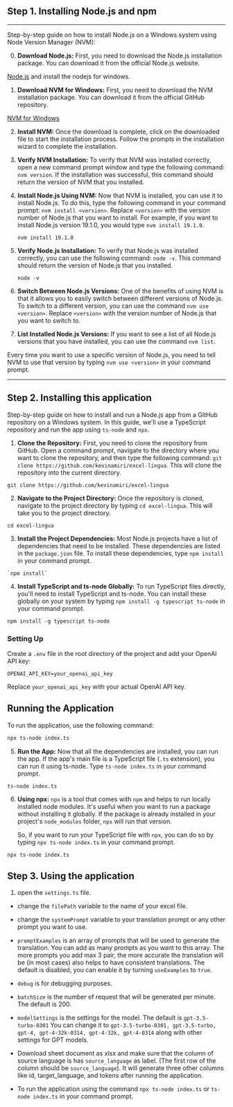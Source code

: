 
## Step 1. Installing Node.js and npm
---
Step-by-step guide on how to install Node.js on a Windows system using Node Version Manager (NVM):

0. **Download Node.js:**
   First, you need to download the Node.js installation package. You can download it from the official Node.js website.

  [Node.js](https://nodejs.org/en/download/) and install the nodejs for windows.

1. **Download NVM for Windows:**
   First, you need to download the NVM installation package. You can download it from the official GitHub repository.
   
  [NVM for Windows](https://github.com/coreybutler/nvm-windows/releases)

2. **Install NVM:**
   Once the download is complete, click on the downloaded file to start the installation process. Follow the prompts in the installation wizard to complete the installation.

3. **Verify NVM Installation:**
   To verify that NVM was installed correctly, open a new command prompt window and type the following command: `nvm version`. If the installation was successful, this command should return the version of NVM that you installed.

4. **Install Node.js Using NVM:**
   Now that NVM is installed, you can use it to install Node.js. To do this, type the following command in your command prompt: `nvm install <version>`. Replace `<version>` with the version number of Node.js that you want to install. For example, if you want to install Node.js version 19.1.0, you would type `nvm install 19.1.0`.

   ```
   nvm install 19.1.0
   ```

5. **Verify Node.js Installation:**
   To verify that Node.js was installed correctly, you can use the following command: `node -v`. This command should return the version of Node.js that you installed.

   ```
   node -v
   ```

6. **Switch Between Node.js Versions:**
   One of the benefits of using NVM is that it allows you to easily switch between different versions of Node.js. To switch to a different version, you can use the command `nvm use <version>`. Replace `<version>` with the version number of Node.js that you want to switch to.

7. **List Installed Node.js Versions:**
   If you want to see a list of all Node.js versions that you have installed, you can use the command `nvm list`.

Every time you want to use a specific version of Node.js, you need to tell NVM to use that version by typing `nvm use <version>` in your command prompt.

---

## Step 2. Installing this application

Step-by-step guide on how to install and run a Node.js app from a GitHub repository on a Windows system. In this guide, we'll use a TypeScript repository and run the app using `ts-node` and `npx`.

1. **Clone the Repository:**
   First, you need to clone the repository from GitHub. Open a command prompt, navigate to the directory where you want to clone the repository, and then type the following command: `git clone https://github.com/kevinamiri/excel-lingua`. This will clone the repository into the current directory.

```
git clone https://github.com/kevinamiri/excel-lingua
```

2. **Navigate to the Project Directory:**
   Once the repository is cloned, navigate to the project directory by typing `cd excel-lingua`. This will take you to the project directory.

```
cd excel-lingua
```

3. **Install the Project Dependencies:**
   Most Node.js projects have a list of dependencies that need to be installed. These dependencies are listed in the `package.json` file. To install these dependencies, type `npm install` in your command prompt.

```
`npm install`
```

4. **Install TypeScript and ts-node Globally:**
   To run TypeScript files directly, you'll need to install TypeScript and ts-node. You can install these globally on your system by typing `npm install -g typescript ts-node` in your command prompt.

```
npm install -g typescript ts-node
```

### Setting Up

Create a `.env` file in the root directory of the project and add your OpenAI API key:

```env
OPENAI_API_KEY=your_openai_api_key
```

Replace `your_openai_api_key` with your actual OpenAI API key.

## Running the Application

To run the application, use the following command:

```bash
npx ts-node index.ts
```

5. **Run the App:**
   Now that all the dependencies are installed, you can run the app. If the app's main file is a TypeScript file (`.ts` extension), you can run it using ts-node. Type `ts-node index.ts` in your command prompt.

```
ts-node index.ts
```

6. **Using npx:**
   `npx` is a tool that comes with `npm` and helps to run locally installed node modules. It's useful when you want to run a package without installing it globally. If the package is already installed in your project's `node_modules` folder, `npx` will run that version.

   So, if you want to run your TypeScript file with `npx`, you can do so by typing `npx ts-node index.ts` in your command prompt.

```
npx ts-node index.ts
```

## Step 3. Using the application

1. open the `settings.ts` file.
  - change the `filePath` variable to the name of your excel file.
  - change the `systemPrompt` variable to your translation prompt or any other prompt you want to use.
- `promptExamples` is an array of prompts that will be used to generate the translation. You can add as many prompts as you want to this array. The more prompts you add max 3 pair, the more accurate the translation will be (in most cases) also helps to have consistent translations. The default is disabled, you can enable it by turning `useExamples` to `true`.
- `debug` is for debugging purposes.
- `batchSize` is the number of request that will be generated per minute. The default is 200.
- `modelSettings` is the settings for the model. The default is `gpt-3.5-turbo-0301` You can change it to  `gpt-3.5-turbo-0301, gpt-3.5-turbo, gpt-4, gpt-4-32k-0314, gpt-4-32k, gpt-4-0314` along with other settings for GPT models.
- Download sheet document as xlsx and make sure that the column of source language is has `source_language` as label. (The first row of the column should be `source_language`). It will generate three other columns like id, target_language, and tokens after running the application.

- To run the application using the command `npx ts-node index.ts` or `ts-node index.ts` in your command prompt.
